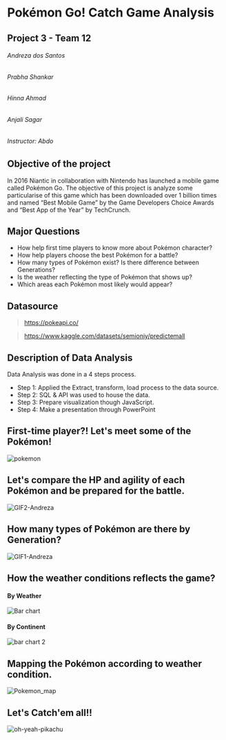 # Pokémon Go! Catch Game Analysis

## Project 3 - Team 12 
###### Andreza dos Santos 
###### Prabha Shankar
###### Hinna Ahmad
###### Anjali Sagar
###### Instructor: Abdo

## Objective of the project
In 2016 Niantic in collaboration with Nintendo has launched a mobile game called Pokémon Go. The objective of this project is analyze some particularise of this game which has been downloaded over 1 billion times and named “Best Mobile Game” by the Game Developers Choice Awards and “Best App of the Year” by TechCrunch.

## Major Questions
- How help first time players to know more about Pokémon character?
- How help players choose the best Pokémon for a battle?
- How many types of Pokémon exist? Is there difference between Generations? 
- Is the weather reflecting the type of Pokémon that shows up? 
- Which areas each Pokémon most likely would appear? 

## Datasource
> https://pokeapi.co/

> https://www.kaggle.com/datasets/semioniy/predictemall

## Description of Data Analysis 
 Data Analysis was done in a 4 steps process.
  - Step 1: Applied the Extract, transform, load process to the data source.
  - Step 2: SQL & API was used to house the data.
  - Step 3: Prepare visualization though JavaScript.
  - Step 4: Make a presentation through PowerPoint

## First-time player?! Let's meet some of the Pokémon!
![pokemon](https://user-images.githubusercontent.com/114877740/221439349-38614b52-4088-4300-b74b-9a6f34578ce2.gif)

## Let's compare the HP and agility of each Pokémon and be prepared for the battle. 
![GIF2-Andreza](https://user-images.githubusercontent.com/114877740/221441888-f92e656d-ebbd-4bdb-85d6-bbcbadb1c812.gif)

## How many types of Pokémon are there by Generation?
![GIF1-Andreza](https://user-images.githubusercontent.com/114877740/221441893-aede0b37-25c8-42e0-b0de-7c69555414f8.gif)

## How the weather conditions reflects the game?

#### By Weather
![Bar chart](https://user-images.githubusercontent.com/114877740/221442126-cb95d3e3-8463-4952-b542-3f22d9403af0.png)

#### By Continent

![bar chart 2](https://user-images.githubusercontent.com/114877740/221442127-ca87ecd2-70fc-43af-8858-65ce7496daf9.png)


## Mapping the Pokémon according to weather condition.
![Pokemon_map](https://user-images.githubusercontent.com/114877740/221439375-4ca0583b-1bdf-411b-a886-e55df4150982.gif)

## Let's Catch'em all!!
![oh-yeah-pikachu](https://user-images.githubusercontent.com/114877740/221441934-aec00299-f3a0-4eb7-8197-5202a639aaab.gif)



